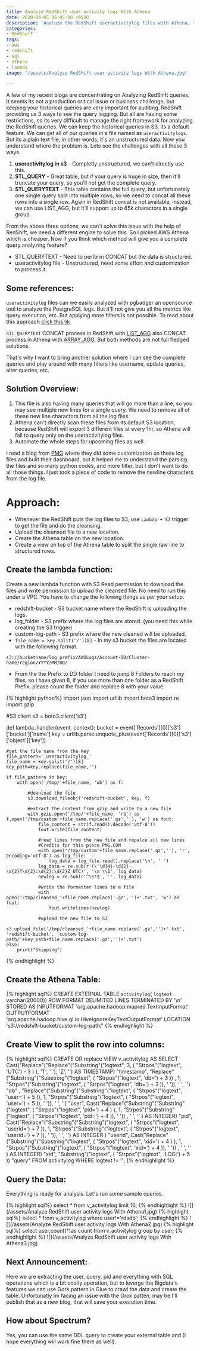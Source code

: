```yaml
---
title: Analyze RedShift user activity logs With Athena
date: 2020-04-05 06:45:00 +0530
description: 'Analuze the RedShift useractivitylog files with Athena, You can remove the newline charactors with Lambda'
categories:
- RedShift
tags:
- aws
- redshift
- sql
- athena
- lambda
image: "/assets/Analyze RedShift user activity logs With Athena.jpg"

---
```

A few of my recent blogs are concentrating on Analyzing RedShift queries. It seems its not a production critical issue or business challenge, but keeping your historical queries are very important for auditing. RedShift providing us 3 ways to see the query logging. But all are having some restrictions, so its very difficult to manage the right framework for analyzing the RedShift queries. We can keep the historical queries in S3, its a default feature. We can get all of our queries in a file named as `useractivitylogs`. But its a plain text file, in other words, it's an unstructured data. Now you understand where the problem is. Lets see the challenges with all these 3 ways.

1. **useractivitylog in s3** - Completly unstructured, we can't directly use this. 
2. **STL_QUERY** - Great table, but if your query is huge in size, then it'll truncate your query, so you'll not get the complete query.
3. **STL_QUERYTEXT** - This table contains the full query, but unfortunately one single query split into multiple rows, so we need to concat all these rows into a single row. Again in RedShift concat is not available, instead, we can use LIST_AGG, but it'll support up to  65k charactors in a single group. 

From the above three options, we can't solve this issue with the help of RedShift, we need a different engine to solve this. So I picked AWS Athena which is cheaper. Now if you think which method will give you a complete query analyzing feature? 

* STL_QUERYTEXT - Need to perform CONCAT but the data is structured.
* useractivitylog file - Unstructured, need some effort and customization to process it.

## Some references:

`useractivitylog` files can we easily analyzed with pgbadger an opensource tool to analyze the PostgreSQL logs. But it'll not give you all the metrics like query execution, etc. But applying more filters is not possible. To read about this approach [click this lik](https://medium.com/searce/audit-redshift-historical-queries-with-pgbadger-619f7f43fbd0)

`STL_QUERYTEXT` CONCAT process in RedShift with [LIST_AGG](https://thedataguy.in/redshift-reconstructing-sql-from-sql-querytext/) also CONCAT process in Athena with [ARRAY_AGG](https://thedataguy.in/reconstruct-redshift-stl-querytext-using-aws-athena/). But both methods are not full fledged solutions. 

That's why I want to bring another solution where I can see the complete queries and play around with many filters like username, update queries, alter queries, etc. 

## Solution Overview:

1. This file is also having many queries that will go more than a line, so you may see multiple new lines for a single query.
We need to remove all of these new line charactors from all the log files. 
2. Athena can't directly scan these files from its default S3 location, because RedShift will export 3 different files at every 1hr, so Athena will fail to query only on the useractivitylog files.
3. Automate the whole steps for upcoming files as well. 

I read a blog from [PMG](https://www.pmg.com/blog/parsing-redshift-logs-to-understand-data-usage/) where they did some customization on these log files and built their dashboard, but it helped me to understand the parsing the files and so many python codes, and more filter, but I don't want to do all those things. I just took a piece of code to remove the newline characters from the log file. 

# Approach:

* Whenever the RedShift puts the log files to S3, use `Lambda + S3` trigger to get the file and do the cleansing. 
* Upload the cleansed file to a new location. 
* Create the Athena table on the new location.
* Create a view on top of the Athena table to split the single raw line to structured rows. 

## Create the lambda function:

Create a new lambda function with S3 Read permission to download the files and write permission to upload the cleansed file. No need to run this under a VPC. You have to change the following things as per your setup.

* redshift-bucket - S3 bucket name where the RedShift is uploading the logs.
* log_folder - S3 prefix where the log files are stored. (you need this while creating the S3 trigger)
* custom-log-path - S3 prefix where the new cleaned will be uploaded. 
* `file_name = key.split('/')[8]` - In my s3 bucket the files are located with the following format.
```
s3://bucketname/log_prefix/AWSLogs/Account-ID/Cluster-name/region/YYYY/MM/DD/
```
* From the the Prefix to DD folder I need to jump 8 Folders to reach my files, so I have given 8, if you use more than one folder as a RedShift Prefix, please count the folder and replace 8 with your value. 

{% highlight python%}
import json
import urllib
import boto3
import re
import gzip

#S3 client
s3 = boto3.client('s3')


def lambda_handler(event, context):
    bucket = event['Records'][0]['s3']['bucket']['name']
    key = urllib.parse.unquote_plus(event['Records'][0]['s3']['object']['key'])
    
    #get the file name from the key
    file_pattern='_useractivitylog_'
    file_name = key.split('/')[8]
    key_path=key.replace(file_name,'')

    if file_pattern in key:
        with open('/tmp/'+file_name, 'wb') as f:
            
            #download the file
            s3.download_fileobj('redshift-bucket', key, f)
            
            #extract the content from gzip and write to a new file
            with gzip.open('/tmp/'+file_name, 'rb') as f,open('/tmp/custom'+file_name.replace('.gz',''), 'w') as fout:
                file_content = str(f.read().decode('utf-8'))
                fout.write(file_content)
                
                #read lines from the new file and repalce all new lines 
                #Credits for this piece PMG.COM
                with open('/tmp/custom'+file_name.replace('.gz',''), 'r', encoding='utf-8') as log_file:
                    log_data = log_file.read().replace('\n', ' ')
                log_data = re.sub(r'(\'\d{4}-\d{2}-\d{2}T\d{2}:\d{2}:\d{2}Z UTC)', '\n \\1', log_data)
                newlog = re.sub(r'^\s*$', '', log_data)
                
                #write the formatter lines to a file
                with open('/tmp/cleansed_'+file_name.replace('.gz','')+'.txt', 'w') as fout:
                    fout.writelines(newlog)
                
                #upload the new file to S3
                s3.upload_file('/tmp/cleansed_'+file_name.replace('.gz','')+'.txt', 'redshift-bucket', 'custom-log-path/'+key_path+file_name.replace('.gz','')+'.txt')
    else:
        print("Skipping")
{% endhighlight %}

## Create the Athena Table:

{% highlight sql%}
CREATE EXTERNAL TABLE `activitylog`(
  `logtext` varchar(20000))
ROW FORMAT DELIMITED 
  LINES TERMINATED BY '\n' 
STORED AS INPUTFORMAT 
  'org.apache.hadoop.mapred.TextInputFormat' 
OUTPUTFORMAT 
  'org.apache.hadoop.hive.ql.io.HiveIgnoreKeyTextOutputFormat'
LOCATION
  's3://redshift-bucket/custom-log-path/'
{% endhighlight %} 

## Create View to split the row into columns:

{% highlight sql%}
CREATE OR replace VIEW v_activitylog 
AS 
  SELECT Cast("Replace"("Replace"("Substring"("logtext", 3, ( 
                                            "Strpos"("logtext", 'UTC') - 3 ) 
                                                 ), 'T', 
                                                 ' '), 'Z', '') AS TIMESTAMP) 
            "timestamp", 
         "Replace"("Substring"("Substring"("logtext", ( 
                               "Strpos"("logtext", 'db=') 
                               + 3 )) 
                   , 1, 
                             "Strpos"("Substring"("logtext", ( 
                                      "Strpos"("logtext", 'db=') 
                                      + 3 )), 
                             ' ')), ' ', '') 
         "db" 
            , 
         "Replace"("Substring"("Substring"("logtext", 
                               ( "Strpos"("logtext", 'user=') + 5 
                               )), 1, 
                             "Strpos"("Substring"("logtext", ( 
                                      "Strpos"("logtext", 'user=') + 5 )), 
                             ' ')), ' ', '') 
            "user", 
         Cast("Replace"("Substring"("Substring"("logtext", ( 
                                    "Strpos"("logtext", 'pid=') 
                                    + 4 ) 
                                         ), 1, 
                                       "Strpos"("Substring"("logtext", ( 
                                                "Strpos"("logtext", 'pid=') + 4 
                                                                       )), ' ')) 
              , 
              ' ', '' 
              ) AS INTEGER) 
            "pid", 
         Cast("Replace"("Substring"("Substring"("logtext", ( 
                                    "Strpos"("logtext", 'userid=') + 
                                         7 )), 1, 
                                       "Strpos"("Substring"("logtext", ( 
                                                "Strpos"("logtext", 'userid=') 
                                                + 7 )), ' ')), ' ', '') AS 
              INTEGER 
            ) 
            "userid", 
         Cast("Replace"("Substring"("Substring"("logtext", ( 
                                    "Strpos"("logtext", 'xid=') 
                                    + 4 ) 
                                         ), 1, 
                                       "Strpos"("Substring"("logtext", ( 
                                                "Strpos"("logtext", 'xid=') + 4 
                                                                       )), ' ')) 
              , 
              ' ', '' 
              ) AS INTEGER) 
            "xid", 
         "Substring"("logtext", ( "Strpos"("logtext", 'LOG:') + 5 )) 
            "query" 
  FROM   activitylog 
  WHERE  logtext != ''; 
{% endhighlight %} 

## Query the Data: 

Everything is ready for analysis. Let's run some sample queries. 

{% highlight sql%}
select * from v_activitylog limit 10;
{% endhighlight %} 
![](/assets/Analyze RedShift user activity logs With Athena1.jpg)
{% highlight sql%}
select * from v_activitylog where user!='rdsdb';
{% endhighlight %} 
![](/assets/Analyze RedShift user activity logs With Athena2.jpg)
{% highlight sql%}
select user,count(*)as count from v_activitylog group by user;
{% endhighlight %}
![](/assets/Analyze RedShift user activity logs With Athena3.jpg)

## Next Announcement:

Here we are extracting the user, query, pid and everything with SQL operations which is a bit costly operation, but to leverge the Bigdata's features we can use Gork pattern in Glue to crawl the data and create the table. Unfortunatly Im facing an issue with the Grok patten, may be I'll publish that as a new blog, that will save your execution time. 

## How about Spectrum?

Yes, you can use the same DDL query to create your external table and (I hope everything will work fine there as well). 